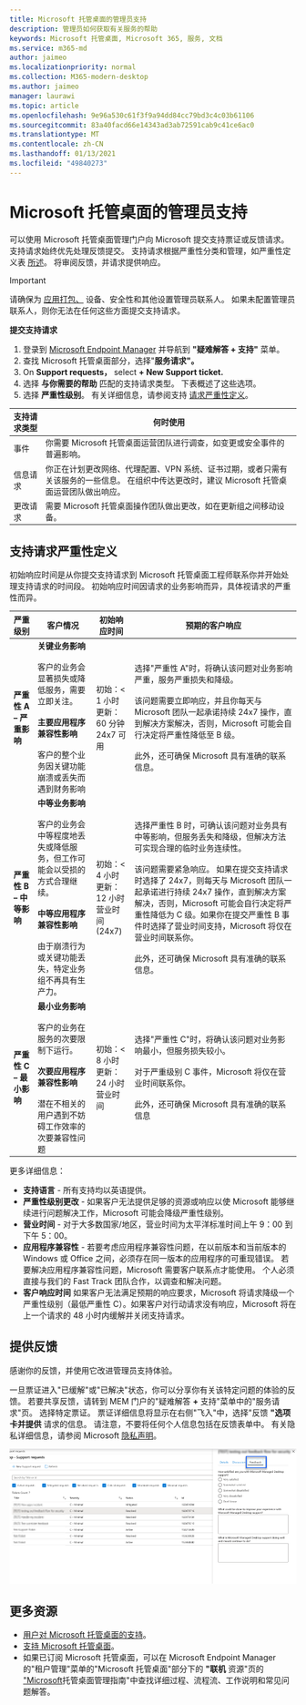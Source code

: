 ```yaml
---
title: Microsoft 托管桌面的管理员支持
description: 管理员如何获取有关服务的帮助
keywords: Microsoft 托管桌面, Microsoft 365, 服务, 文档
ms.service: m365-md
author: jaimeo
ms.localizationpriority: normal
ms.collection: M365-modern-desktop
ms.author: jaimeo
manager: laurawi
ms.topic: article
ms.openlocfilehash: 9e96a530c61f3f9a94dd84cc79bd3c4c03b61106
ms.sourcegitcommit: 83a40facd66e14343ad3ab72591cab9c41ce6ac0
ms.translationtype: MT
ms.contentlocale: zh-CN
ms.lasthandoff: 01/13/2021
ms.locfileid: "49840273"
---
```

# <a name="admin-support-for-microsoft-managed-desktop"></a>Microsoft 托管桌面的管理员支持

可以使用 Microsoft 托管桌面管理门户向 Microsoft 提交支持票证或反馈请求。 支持请求始终优先处理反馈提交。 支持请求根据严重性分类和管理，如严重性定义表 [所述](#sev)。 将审阅反馈，并请求提供响应。 

>[!IMPORTANT]
>请确保为 [应用打包、](../get-started/add-admin-contacts.md) 设备、安全性和其他设置管理员联系人。 如果未配置管理员联系人，则你无法在任何这些方面提交支持请求。

**提交支持请求**
1. 登录到 [Microsoft Endpoint Manager](https://endpoint.microsoft.com/) 并导航到 **"疑难解答 + 支持"** 菜单。
2. 查找 Microsoft 托管桌面部分，选择"**服务请求"。**
3. On **Support requests，** select **+ New Support ticket.**
4. 选择 **与你需要的帮助** 匹配的支持请求类型。 下表概述了这些选项。 
5. 选择 **严重性级别**。 有关详细信息，请参阅支持 [请求严重性定义](#sev)。 

支持请求类型 | 何时使用
--- | ---
事件 | 你需要 Microsoft 托管桌面运营团队进行调查，如变更或安全事件的普遍影响。
信息请求 | 你正在计划更改网络、代理配置、VPN 系统、证书过期，或者只需有关该服务的一些信息。 在组织中传达更改时，建议 Microsoft 托管桌面运营团队做出响应。
更改请求 | 需要 Microsoft 托管桌面操作团队做出更改，如在更新组之间移动设备。

<span id="sev" />

## <a name="support-request-severity-definitions"></a>支持请求严重性定义

初始响应时间是从你提交支持请求到 Microsoft 托管桌面工程师联系你并开始处理支持请求的时间段。 初始响应时间因请求的业务影响而异，具体视请求的严重性而异。

严重级别  | 客户情况 |  初始响应时间   | 预期的客户响应
--- | --- | --- | ---
**严重性 A – 严重影响** |  **关键业务影响**<br><br>客户的业务会显著损失或降低服务，需要立即关注。<br><br>**主要应用程序兼容性影响**<br><br>客户的整个业务因关键功能崩溃或丢失而遇到财务影响 | 初始：< 1 小时<br>更新：60 分钟<br>24x7 可用 | 选择"严重性 A"时，将确认该问题对业务影响严重，服务严重损失和降级。 <br><br>该问题需要立即响应，并且你每天与 Microsoft 团队一起承诺持续 24x7 操作，直到解决方案解决，否则，Microsoft 可能会自行决定将严重性降低至 B 级。<br><br> 此外，还可确保 Microsoft 具有准确的联系信息。 
**严重性 B – 中等影响** |  **中等业务影响**<br><br>客户的业务会中等程度地丢失或降低服务，但工作可能会以受损的方式合理继续。<br><br>**中等应用程序兼容性影响**<br><br>由于崩溃行为或关键功能丢失，特定业务组不再具有生产力。 |  初始：< 4 小时<br>更新：12 小时<br>营业时间 (24x7)  | 选择严重性 B 时，可确认该问题对业务具有中等影响，但服务丢失和降级，但解决方法可实现合理的临时业务连续性。 <br><br>该问题需要紧急响应。 如果在提交支持请求时选择了 24x7，则每天与 Microsoft 团队一起承诺进行持续 24x7 操作，直到解决方案解决，否则，Microsoft 可能会自行决定将严重性降低为 C 级。如果你在提交严重性 B 事件时选择了营业时间支持，Microsoft 将仅在营业时间联系你。<br><br>此外，还可确保 Microsoft 具有准确的联系信息。
**严重性 C – 最小影响** |   **最小业务影响**<br><br> 客户的业务在服务的次要限制下运行。<br><br>**次要应用程序兼容性影响**<br><br>潜在不相关的用户遇到不妨碍工作效率的次要兼容性问题 |    初始：< 8 小时<br>更新：24 小时<br>营业时间  | 选择"严重性 C"时，将确认该问题对业务影响最小，但服务损失较小。<br><br>对于严重级别 C 事件，Microsoft 将仅在营业时间联系你。<br><br>此外，还可确保 Microsoft 具有准确的联系信息

更多详细信息：
- **支持语言** - 所有支持均以英语提供。
- **严重性级别更改** - 如果客户无法提供足够的资源或响应以使 Microsoft 能够继续进行问题解决工作，Microsoft 可能会降级严重性级别。 
- **营业时间** - 对于大多数国家/地区，营业时间为太平洋标准时间上午 9：00 到下午 5：00。
- **应用程序兼容性** - 若要考虑应用程序兼容性问题，在以前版本和当前版本的 Windows 或 Office 之间，必须存在同一版本的应用程序的可重现错误。 若要解决应用程序兼容性问题，Microsoft 需要客户联系点才能使用。 个人必须直接与我们的 Fast Track 团队合作，以调查和解决问题。
- **客户响应时间** 如果客户无法满足预期的响应要求，Microsoft 将请求降级一个严重性级别（最低严重性 C）。如果客户对行动请求没有响应，Microsoft 将在上一个请求的 48 小时内缓解并关闭支持请求。

## <a name="provide-feedback"></a>提供反馈

感谢你的反馈，并使用它改进管理员支持体验。

一旦票证进入"已缓解"或"已解决"状态，你可以分享你有关该特定问题的体验的反馈。 若要共享反馈，请转到 MEM 门户的"疑难解答 **+** 支持"菜单中的"服务请求"页。  选择特定票证。 票证详细信息将显示在右侧"飞入"中，选择"反馈 **"选项卡并提供** 请求的信息。 请注意，不要将任何个人信息包括在反馈表单中。 有关隐私详细信息，请参阅 Microsoft [隐私声明](https://privacy.microsoft.com/privacystatement)。

![反馈表单](../../media/feedback_form.png)



## <a name="more-resources"></a>更多资源
- [用户对 Microsoft 托管桌面的支持](end-user-support.md)。 
- [支持 Microsoft 托管桌面](../service-description/support.md)。 
- 如果已订阅 Microsoft 托管桌面，可以在 Microsoft Endpoint Manager 的"租户管理"菜单的"Microsoft 托管桌面"部分下的 **"联机** 资源"页的 ["Microsoft](https://endpoint.microsoft.com/)托管桌面管理指南"中查找详细过程、流程流、工作说明和常见问题解答。 

